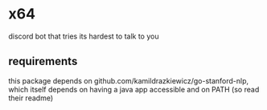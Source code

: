 # x64
discord bot that tries its hardest to talk to you


## requirements
this package depends on github.com/kamildrazkiewicz/go-stanford-nlp, which itself depends on having a java app accessible and on PATH (so read their readme)
